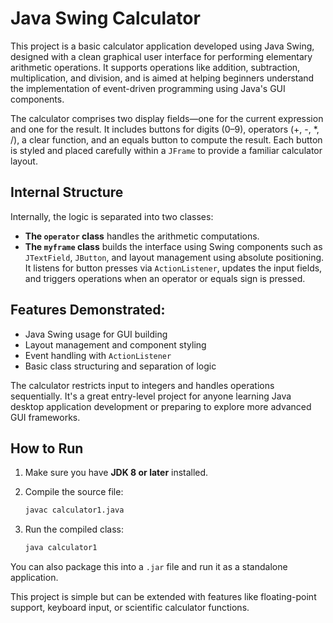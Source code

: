 # Java Swing Calculator

This project is a basic calculator application developed using Java Swing, designed with a clean graphical user interface for performing elementary arithmetic operations. It supports operations like addition, subtraction, multiplication, and division, and is aimed at helping beginners understand the implementation of event-driven programming using Java's GUI components.

The calculator comprises two display fields—one for the current expression and one for the result. It includes buttons for digits (0–9), operators (+, -, *, /), a clear function, and an equals button to compute the result. Each button is styled and placed carefully within a `JFrame` to provide a familiar calculator layout.

## Internal Structure

Internally, the logic is separated into two classes:

- **The `operator` class** handles the arithmetic computations.
- **The `myframe` class** builds the interface using Swing components such as `JTextField`, `JButton`, and layout management using absolute positioning. It listens for button presses via `ActionListener`, updates the input fields, and triggers operations when an operator or equals sign is pressed.

## Features Demonstrated:

- Java Swing usage for GUI building
- Layout management and component styling
- Event handling with `ActionListener`
- Basic class structuring and separation of logic

The calculator restricts input to integers and handles operations sequentially. It's a great entry-level project for anyone learning Java desktop application development or preparing to explore more advanced GUI frameworks.

## How to Run

1. Make sure you have **JDK 8 or later** installed.

2. Compile the source file:
    ```bash
    javac calculator1.java
    ```

3. Run the compiled class:
    ```bash
    java calculator1
    ```

You can also package this into a `.jar` file and run it as a standalone application.

This project is simple but can be extended with features like floating-point support, keyboard input, or scientific calculator functions.
